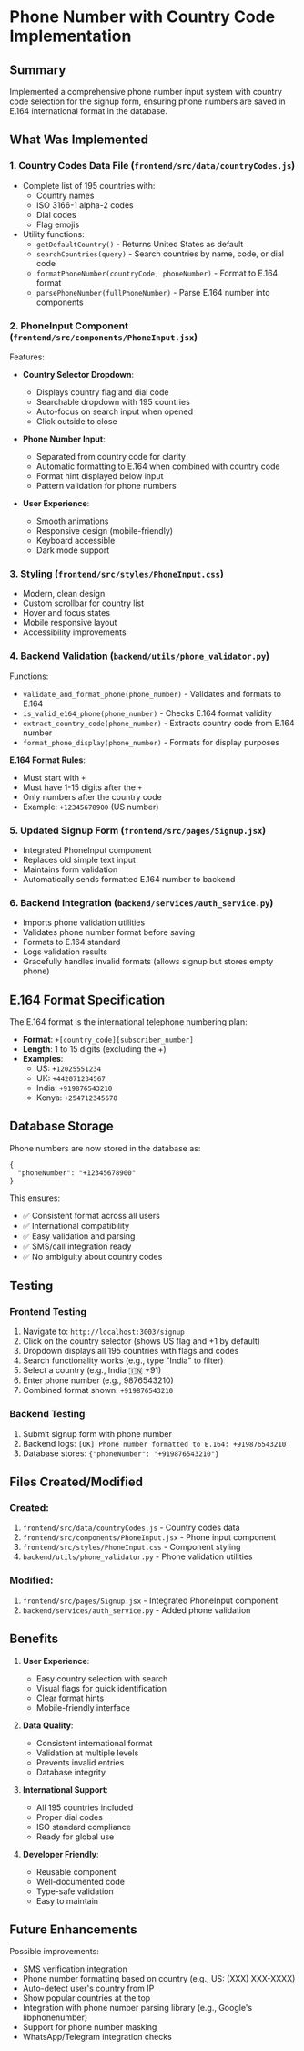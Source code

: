 # Phone Number with Country Code Implementation

## Summary
Implemented a comprehensive phone number input system with country code selection for the signup form, ensuring phone numbers are saved in E.164 international format in the database.

## What Was Implemented

### 1. **Country Codes Data File** (`frontend/src/data/countryCodes.js`)
- Complete list of 195 countries with:
  - Country names
  - ISO 3166-1 alpha-2 codes
  - Dial codes
  - Flag emojis
- Utility functions:
  - `getDefaultCountry()` - Returns United States as default
  - `searchCountries(query)` - Search countries by name, code, or dial code
  - `formatPhoneNumber(countryCode, phoneNumber)` - Format to E.164 format
  - `parsePhoneNumber(fullPhoneNumber)` - Parse E.164 number into components

### 2. **PhoneInput Component** (`frontend/src/components/PhoneInput.jsx`)
Features:
- **Country Selector Dropdown**:
  - Displays country flag and dial code
  - Searchable dropdown with 195 countries
  - Auto-focus on search input when opened
  - Click outside to close
  
- **Phone Number Input**:
  - Separated from country code for clarity
  - Automatic formatting to E.164 when combined with country code
  - Format hint displayed below input
  - Pattern validation for phone numbers

- **User Experience**:
  - Smooth animations
  - Responsive design (mobile-friendly)
  - Keyboard accessible
  - Dark mode support

### 3. **Styling** (`frontend/src/styles/PhoneInput.css`)
- Modern, clean design
- Custom scrollbar for country list
- Hover and focus states
- Mobile responsive layout
- Accessibility improvements

### 4. **Backend Validation** (`backend/utils/phone_validator.py`)
Functions:
- `validate_and_format_phone(phone_number)` - Validates and formats to E.164
- `is_valid_e164_phone(phone_number)` - Checks E.164 format validity
- `extract_country_code(phone_number)` - Extracts country code from E.164 number
- `format_phone_display(phone_number)` - Formats for display purposes

**E.164 Format Rules**:
- Must start with `+`
- Must have 1-15 digits after the `+`
- Only numbers after the country code
- Example: `+12345678900` (US number)

### 5. **Updated Signup Form** (`frontend/src/pages/Signup.jsx`)
- Integrated PhoneInput component
- Replaces old simple text input
- Maintains form validation
- Automatically sends formatted E.164 number to backend

### 6. **Backend Integration** (`backend/services/auth_service.py`)
- Imports phone validation utilities
- Validates phone number format before saving
- Formats to E.164 standard
- Logs validation results
- Gracefully handles invalid formats (allows signup but stores empty phone)

## E.164 Format Specification

The E.164 format is the international telephone numbering plan:
- **Format**: `+[country_code][subscriber_number]`
- **Length**: 1 to 15 digits (excluding the +)
- **Examples**:
  - US: `+12025551234`
  - UK: `+442071234567`
  - India: `+919876543210`
  - Kenya: `+254712345678`

## Database Storage

Phone numbers are now stored in the database as:
```
{
  "phoneNumber": "+12345678900"
}
```

This ensures:
- ✅ Consistent format across all users
- ✅ International compatibility
- ✅ Easy validation and parsing
- ✅ SMS/call integration ready
- ✅ No ambiguity about country codes

## Testing

### Frontend Testing
1. Navigate to: `http://localhost:3003/signup`
2. Click on the country selector (shows US flag and +1 by default)
3. Dropdown displays all 195 countries with flags and codes
4. Search functionality works (e.g., type "India" to filter)
5. Select a country (e.g., India 🇮🇳 +91)
6. Enter phone number (e.g., 9876543210)
7. Combined format shown: `+919876543210`

### Backend Testing
1. Submit signup form with phone number
2. Backend logs: `[OK] Phone number formatted to E.164: +919876543210`
3. Database stores: `{"phoneNumber": "+919876543210"}`

## Files Created/Modified

### Created:
1. `frontend/src/data/countryCodes.js` - Country codes data
2. `frontend/src/components/PhoneInput.jsx` - Phone input component
3. `frontend/src/styles/PhoneInput.css` - Component styling
4. `backend/utils/phone_validator.py` - Phone validation utilities

### Modified:
1. `frontend/src/pages/Signup.jsx` - Integrated PhoneInput component
2. `backend/services/auth_service.py` - Added phone validation

## Benefits

1. **User Experience**:
   - Easy country selection with search
   - Visual flags for quick identification
   - Clear format hints
   - Mobile-friendly interface

2. **Data Quality**:
   - Consistent international format
   - Validation at multiple levels
   - Prevents invalid entries
   - Database integrity

3. **International Support**:
   - All 195 countries included
   - Proper dial codes
   - ISO standard compliance
   - Ready for global use

4. **Developer Friendly**:
   - Reusable component
   - Well-documented code
   - Type-safe validation
   - Easy to maintain

## Future Enhancements

Possible improvements:
- SMS verification integration
- Phone number formatting based on country (e.g., US: (XXX) XXX-XXXX)
- Auto-detect user's country from IP
- Show popular countries at the top
- Integration with phone number parsing library (e.g., Google's libphonenumber)
- Support for phone number masking
- WhatsApp/Telegram integration checks

